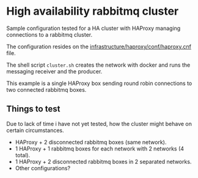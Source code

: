 # High availability rabbitmq cluster

Sample configuration tested for a HA cluster with HAProxy managing connections to a rabbitmq cluster.

The configuration resides on the [infrastructure/haproxy/conf/haproxy.cnf](infrastructure/haproxy/conf/haproxy.cnf) file.

The shell script `cluster.sh` creates the network with docker and runs the messaging receiver and the producer.

This example is a single HAProxy box sending round robin connections to two connected rabbitmq boxes.

## Things to test

Due to lack of time i have not yet tested, how the cluster might behave on certain circumstances.

   * HAProxy + 2 disconnected rabbitmq boxes (same network).
   * 1 HAProxy + 1 rabbitmq boxes for each network with 2 networks (4 total).
   * 1 HAProxy + 2 disconnected rabbitmq boxes in 2 separated networks.
   * Other configurations?

  

